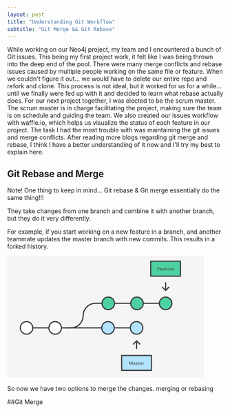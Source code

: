 ```yaml
---
layout: post
title: "Understanding Git Workflow"
subtitle: "Git Merge && Git Rebase"
---
```


<p>While working on our Neo4j project, my team and I encountered a bunch of Git issues. This being my first project work, it felt like I was being thrown into the deep end of the pool. There were many merge conflicts and rebase issues caused by multiple people working on the same file or feature. When we couldn't figure it out... we would have to delete our entire repo and refork and clone. This process is not ideal, but it worked for us for a while... until we finally were fed up with it and decided to learn what rebase actually does. For our next project together, I was elected to be the scrum master. The scrum master is in charge facilitating the project, making sure the team is on schedule and guiding the team. We also created our issues workflow with waffle.io, which helps us visualize the status of each feature in our project. The task I had the most trouble with was maintaining the git issues and merge conflicts. After reading more blogs regarding git merge and rebase, I think I have a better understanding of it now and I'll try my best to explain here.</p>

## Git Rebase and Merge
<p>Note! One thing to keep in mind... Git rebase & Git merge essentially do the same thing!!!</p>

<p>They take changes from one branch and combine it with another branch, but they do it very differently.</p>

<p>For example, if you start working on a new feature in a branch, and another teammate updates the master branch with new commits. This results in a forked history.</p>

<img src="img/git-merge-01.jpg" alt="01">

<p>So now we have two options to merge the changes. merging or rebasing</p>

##Git Merge
<p>